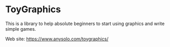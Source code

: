 # ToyGraphics #

This is a library to help absolute beginners to start using graphics and write simple games.

Web site: https://www.anysolo.com/toygraphics/
